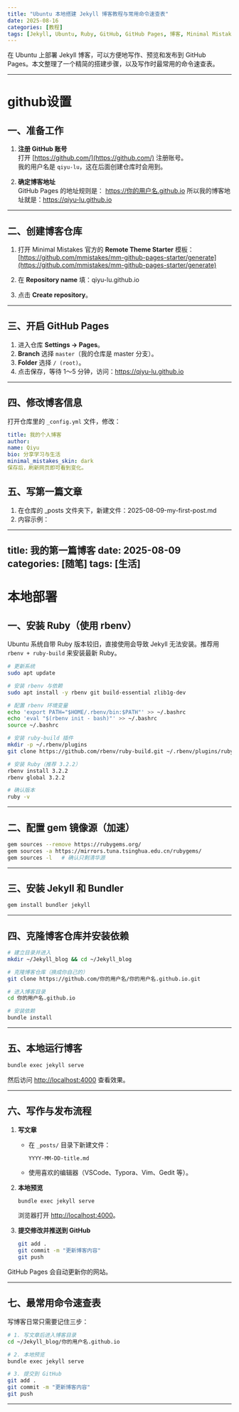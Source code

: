 ```yaml
---
title: "Ubuntu 本地搭建 Jekyll 博客教程与常用命令速查表"
date: 2025-08-16
categories: [教程]
tags: [Jekyll, Ubuntu, Ruby, GitHub, GitHub Pages, 博客, Minimal Mistakes]
---
```


在 Ubuntu 上部署 Jekyll 博客，可以方便地写作、预览和发布到 GitHub Pages。本文整理了一个精简的搭建步骤，以及写作时最常用的命令速查表。

---
# github设置


## 一、准备工作

1. **注册 GitHub 账号**  
   打开 [https://github.com/](https://github.com/) 注册账号。  
   我的用户名是 `qiyu-lu`，这在后面创建仓库时会用到。

2. **确定博客地址**  
   GitHub Pages 的地址规则是：  https://你的用户名.github.io
   所以我的博客地址就是：https://qiyu-lu.github.io


---

## 二、创建博客仓库

1. 打开 Minimal Mistakes 官方的 **Remote Theme Starter** 模板：  
[https://github.com/mmistakes/mm-github-pages-starter/generate](https://github.com/mmistakes/mm-github-pages-starter/generate)

2. 在 **Repository name** 填：qiyu-lu.github.io

3. 点击 **Create repository**。

---

## 三、开启 GitHub Pages

1. 进入仓库 **Settings → Pages**。
2. **Branch** 选择 `master`（我的仓库是 master 分支）。
3. **Folder** 选择 `/ (root)`。
4. 点击保存，等待 1～5 分钟，访问：https://qiyu-lu.github.io

---

## 四、修改博客信息

打开仓库里的 `_config.yml` 文件，修改：

```yml
title: 我的个人博客
author:
name: Qiyu
bio: 分享学习与生活
minimal_mistakes_skin: dark
保存后，刷新网页即可看到变化。
```
## 五、写第一篇文章
1. 在仓库的 _posts 文件夹下，新建文件：2025-08-09-my-first-post.md
2. 内容示例：
---
title: 我的第一篇博客
date: 2025-08-09
categories: [随笔]
tags: [生活]
---

# 本地部署

## 一、安装 Ruby（使用 rbenv）

Ubuntu 系统自带 Ruby 版本较旧，直接使用会导致 Jekyll 无法安装。推荐用 `rbenv + ruby-build` 来安装最新 Ruby。

```bash
# 更新系统
sudo apt update

# 安装 rbenv 与依赖
sudo apt install -y rbenv git build-essential zlib1g-dev

# 配置 rbenv 环境变量
echo 'export PATH="$HOME/.rbenv/bin:$PATH"' >> ~/.bashrc
echo 'eval "$(rbenv init - bash)"' >> ~/.bashrc
source ~/.bashrc

# 安装 ruby-build 插件
mkdir -p ~/.rbenv/plugins
git clone https://github.com/rbenv/ruby-build.git ~/.rbenv/plugins/ruby-build

# 安装 Ruby（推荐 3.2.2）
rbenv install 3.2.2
rbenv global 3.2.2

# 确认版本
ruby -v
````

---

## 二、配置 gem 镜像源（加速）

```bash
gem sources --remove https://rubygems.org/
gem sources -a https://mirrors.tuna.tsinghua.edu.cn/rubygems/
gem sources -l   # 确认只剩清华源
```

---

## 三、安装 Jekyll 和 Bundler

```bash
gem install bundler jekyll
```

---

## 四、克隆博客仓库并安装依赖

```bash
# 建立目录并进入
mkdir ~/Jekyll_blog && cd ~/Jekyll_blog

# 克隆博客仓库（换成你自己的）
git clone https://github.com/你的用户名/你的用户名.github.io.git

# 进入博客目录
cd 你的用户名.github.io

# 安装依赖
bundle install
```

---

## 五、本地运行博客

```bash
bundle exec jekyll serve
```

然后访问 [http://localhost:4000](http://localhost:4000) 查看效果。

---

## 六、写作与发布流程

1. **写文章**

   * 在 `_posts/` 目录下新建文件：

     ```
     YYYY-MM-DD-title.md
     ```
   * 使用喜欢的编辑器（VSCode、Typora、Vim、Gedit 等）。

2. **本地预览**

   ```bash
   bundle exec jekyll serve
   ```

   浏览器打开 [http://localhost:4000](http://localhost:4000)。

3. **提交修改并推送到 GitHub**

   ```bash
   git add .
   git commit -m "更新博客内容"
   git push
   ```

GitHub Pages 会自动更新你的网站。

---

## 七、最常用命令速查表

写博客日常只需要记住三步：

```bash
# 1. 写文章后进入博客目录
cd ~/Jekyll_blog/你的用户名.github.io

# 2. 本地预览
bundle exec jekyll serve

# 3. 提交到 GitHub
git add .
git commit -m "更新博客内容"
git push
```

---

